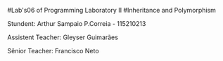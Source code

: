 #Lab's06 of Programming Laboratory II
#Inheritance and Polymorphism

Stundent: Arthur Sampaio P.Correia - 115210213

Assistent Teacher: Gleyser Guimarães

Sênior Teacher: Francisco Neto 

